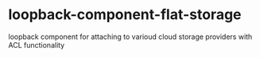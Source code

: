 # loopback-component-flat-storage
loopback component for attaching to varioud cloud storage providers with ACL functionality
